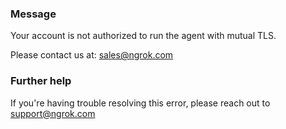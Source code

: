 
### Message
Your account is not authorized to run the agent with mutual TLS.

Please contact us at: sales@ngrok.com

### Further help
If you're having trouble resolving this error, please reach out to [support@ngrok.com](mailto:support@ngrok.com?subject=Help%20with%20ERR_NGROK_9013)

